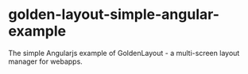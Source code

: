 # golden-layout-simple-angular-example
The simple Angularjs example of GoldenLayout - a multi-screen layout manager for webapps.
